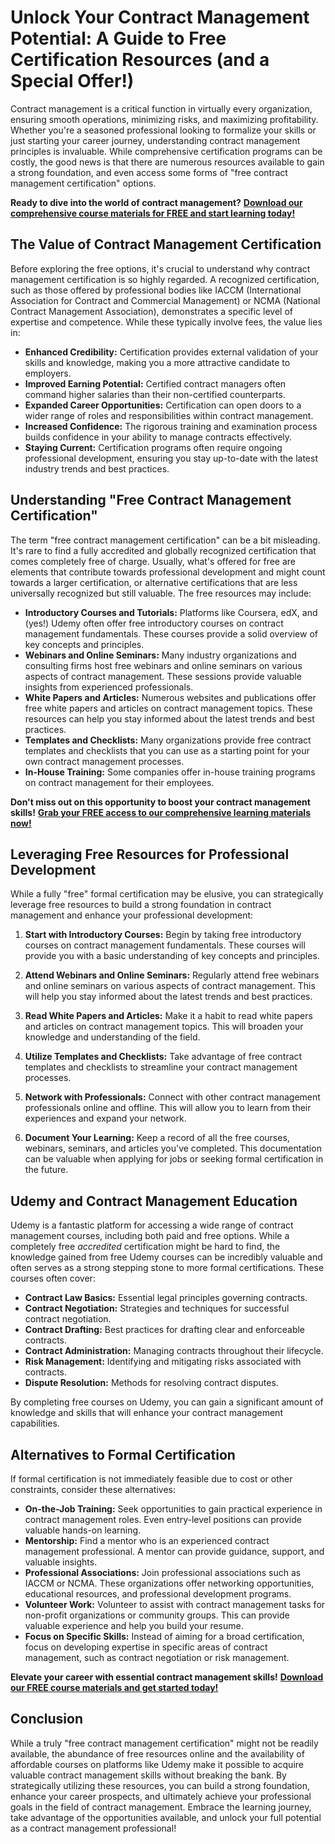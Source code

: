 # Unlock Your Contract Management Potential: A Guide to Free Certification Resources (and a Special Offer!)

Contract management is a critical function in virtually every organization, ensuring smooth operations, minimizing risks, and maximizing profitability. Whether you're a seasoned professional looking to formalize your skills or just starting your career journey, understanding contract management principles is invaluable. While comprehensive certification programs can be costly, the good news is that there are numerous resources available to gain a strong foundation, and even access some forms of "free contract management certification" options.

**Ready to dive into the world of contract management?** **[Download our comprehensive course materials for FREE and start learning today!](https://udemywork.com/free-contract-management-certification)**

## The Value of Contract Management Certification

Before exploring the free options, it's crucial to understand why contract management certification is so highly regarded.  A recognized certification, such as those offered by professional bodies like IACCM (International Association for Contract and Commercial Management) or NCMA (National Contract Management Association), demonstrates a specific level of expertise and competence. While these typically involve fees, the value lies in:

*   **Enhanced Credibility:** Certification provides external validation of your skills and knowledge, making you a more attractive candidate to employers.
*   **Improved Earning Potential:** Certified contract managers often command higher salaries than their non-certified counterparts.
*   **Expanded Career Opportunities:** Certification can open doors to a wider range of roles and responsibilities within contract management.
*   **Increased Confidence:**  The rigorous training and examination process builds confidence in your ability to manage contracts effectively.
*   **Staying Current:**  Certification programs often require ongoing professional development, ensuring you stay up-to-date with the latest industry trends and best practices.

## Understanding "Free Contract Management Certification"

The term "free contract management certification" can be a bit misleading. It's rare to find a fully accredited and globally recognized certification that comes completely free of charge. Usually, what's offered for free are elements that contribute towards professional development and might count towards a larger certification, or alternative certifications that are less universally recognized but still valuable. The free resources may include:

*   **Introductory Courses and Tutorials:** Platforms like Coursera, edX, and (yes!) Udemy often offer free introductory courses on contract management fundamentals. These courses provide a solid overview of key concepts and principles.
*   **Webinars and Online Seminars:** Many industry organizations and consulting firms host free webinars and online seminars on various aspects of contract management. These sessions provide valuable insights from experienced professionals.
*   **White Papers and Articles:** Numerous websites and publications offer free white papers and articles on contract management topics. These resources can help you stay informed about the latest trends and best practices.
*   **Templates and Checklists:** Many organizations provide free contract templates and checklists that you can use as a starting point for your own contract management processes.
*   **In-House Training:** Some companies offer in-house training programs on contract management for their employees.

**Don't miss out on this opportunity to boost your contract management skills!** **[Grab your FREE access to our comprehensive learning materials now!](https://udemywork.com/free-contract-management-certification)**

## Leveraging Free Resources for Professional Development

While a fully "free" formal certification may be elusive, you can strategically leverage free resources to build a strong foundation in contract management and enhance your professional development:

1.  **Start with Introductory Courses:** Begin by taking free introductory courses on contract management fundamentals. These courses will provide you with a basic understanding of key concepts and principles.

2.  **Attend Webinars and Online Seminars:** Regularly attend free webinars and online seminars on various aspects of contract management. This will help you stay informed about the latest trends and best practices.

3.  **Read White Papers and Articles:**  Make it a habit to read white papers and articles on contract management topics. This will broaden your knowledge and understanding of the field.

4.  **Utilize Templates and Checklists:**  Take advantage of free contract templates and checklists to streamline your contract management processes.

5.  **Network with Professionals:** Connect with other contract management professionals online and offline. This will allow you to learn from their experiences and expand your network.

6.  **Document Your Learning:** Keep a record of all the free courses, webinars, seminars, and articles you've completed. This documentation can be valuable when applying for jobs or seeking formal certification in the future.

## Udemy and Contract Management Education

Udemy is a fantastic platform for accessing a wide range of contract management courses, including both paid and free options. While a completely free *accredited* certification might be hard to find, the knowledge gained from free Udemy courses can be incredibly valuable and often serves as a strong stepping stone to more formal certifications. These courses often cover:

*   **Contract Law Basics:** Essential legal principles governing contracts.
*   **Contract Negotiation:** Strategies and techniques for successful contract negotiation.
*   **Contract Drafting:** Best practices for drafting clear and enforceable contracts.
*   **Contract Administration:** Managing contracts throughout their lifecycle.
*   **Risk Management:** Identifying and mitigating risks associated with contracts.
*   **Dispute Resolution:** Methods for resolving contract disputes.

By completing free courses on Udemy, you can gain a significant amount of knowledge and skills that will enhance your contract management capabilities.

## Alternatives to Formal Certification

If formal certification is not immediately feasible due to cost or other constraints, consider these alternatives:

*   **On-the-Job Training:**  Seek opportunities to gain practical experience in contract management roles.  Even entry-level positions can provide valuable hands-on learning.
*   **Mentorship:**  Find a mentor who is an experienced contract management professional. A mentor can provide guidance, support, and valuable insights.
*   **Professional Associations:** Join professional associations such as IACCM or NCMA. These organizations offer networking opportunities, educational resources, and professional development programs.
*   **Volunteer Work:** Volunteer to assist with contract management tasks for non-profit organizations or community groups. This can provide valuable experience and help you build your resume.
*   **Focus on Specific Skills:**  Instead of aiming for a broad certification, focus on developing expertise in specific areas of contract management, such as contract negotiation or risk management.

**Elevate your career with essential contract management skills!** **[Download our FREE course materials and get started today!](https://udemywork.com/free-contract-management-certification)**

## Conclusion

While a truly "free contract management certification" might not be readily available, the abundance of free resources online and the availability of affordable courses on platforms like Udemy make it possible to acquire valuable contract management skills without breaking the bank. By strategically utilizing these resources, you can build a strong foundation, enhance your career prospects, and ultimately achieve your professional goals in the field of contract management. Embrace the learning journey, take advantage of the opportunities available, and unlock your full potential as a contract management professional!
